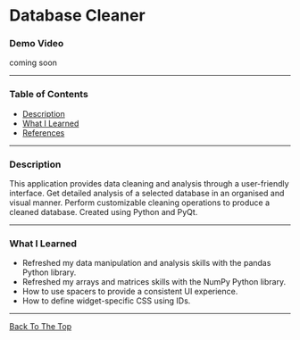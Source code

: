 # Database Cleaner
 
### Demo Video
coming soon

---
### Table of Contents
- [Description](#description)
- [What I Learned](#what-i-learned)
- [References](#references)

---

### Description
This application provides data cleaning and analysis through a user-friendly interface. Get detailed analysis of a selected database in an organised and visual manner.
Perform customizable cleaning operations to produce a cleaned database. Created using Python and PyQt.

---

### What I Learned
- Refreshed my data manipulation and analysis skills with the pandas Python library.
- Refreshed my arrays and matrices skills with the NumPy Python library.
- How to use spacers to provide a consistent UI experience.
- How to define widget-specific CSS using IDs.
---


[Back To The Top](#database-cleaner)